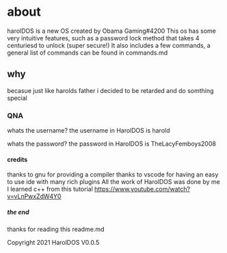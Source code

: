 # about

harolDOS is a new OS created by Obama Gaming#4200
This os has some very intuitive features, such as a password lock method that takes 4 centuriesd to unlock (super secure!)
It also includes a few commands, a general list of commands can be found in commands.md

## why

becasue just like harolds father i decided to be retarded and do somthing special

### QNA

whats the username?
the username in HarolDOS is harold

whats the password?
the password in HarolDOS is TheLacyFemboys2008

#### credits

thanks to gnu for providing a compiler
thanks to vscode for having an easy to use ide with many rich plugins
All the work of HarolDOS was done by me
I learned c++ from this tutorial <https://www.youtube.com/watch?v=vLnPwxZdW4Y0>

##### the end

thanks for reading this readme.md

Copyright 2021 HarolDOS V0.0.5
